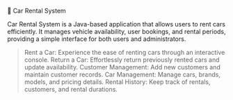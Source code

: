🚗 Car Rental System

Car Rental System is a Java-based application that allows users to rent cars efficiently. It manages vehicle availability, user bookings, and rental periods, providing a simple interface for both users and administrators. 

> Rent a Car: Experience the ease of renting cars through an interactive console.
> Return a Car: Effortlessly return previously rented cars and update availability.
> Customer Management: Add new customers and maintain customer records.
> Car Management: Manage cars, brands, models, and pricing details.
> Rental History: Keep track of rentals, customers, and rental durations.
